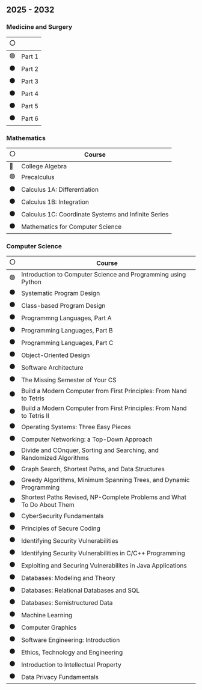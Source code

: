 ## 2025 - 2032

### Medicine and Surgery
|⚪️| |
|---|---|
|🟢|Part 1|
|⚫️|Part 2|
|⚫️|Part 3|
|⚫️|Part 4|
|⚫️|Part 5|
|⚫️|Part 6|


### Mathematics
|⚪️|Course|
|------|------|
|🔵|College Algebra|
|🟢|Precalculus||
|⚫️|Calculus 1A: Differentiation|
|⚫️|Calculus 1B: Integration|
|⚫️|Calculus 1C: Coordinate Systems and Infinite Series|
|⚫️|Mathematics for Computer Science|

### Computer Science

|⚪️|Course|
|------|------|
|🟢|Introduction to Computer Science and Programming using Python|
|⚫️|Systematic Program Design|
|⚫️|Class-based Program Design|
|⚫️|Programmng Languages, Part A|
|⚫️|Programming Languages, Part B|
|⚫️|Programming Languages, Part C|
|⚫️|Object-Oriented Design|
|⚫️|Software Architecture|
|⚫️|The Missing Semester of Your CS|
|⚫️|Build a Modern Computer from First Principles: From Nand to Tetris|
|⚫️|Build a Modern Computer from First Principles: From Nand to Tetris II|
|⚫️|Operating Systems: Three Easy Pieces|
|⚫️|Computer Networking: a Top-Down Approach|
|⚫️|Divide and COnquer, Sorting and Searching, and Randomized Algorithms|
|⚫️|Graph Search, Shortest Paths, and Data Structures|
|⚫️|Greedy Algorithms, Minimum Spanning Trees, and Dynamic Programming|
|⚫️|Shortest Paths Revised, NP-Complete Problems and What To Do About Them|
|⚫️|CyberSecurity Fundamentals|
|⚫️|Principles of Secure Coding|
|⚫️|Identifying Security Vulnerabilities|
|⚫️|Identifying Security Vulnerabilities in C/C++ Programming|
|⚫️|Exploiting and Securing Vulnerabilites in Java Applications|
|⚫️|Databases: Modeling and Theory|
|⚫️|Databases: Relational Databases and SQL|
|⚫️|Databases: Semistructured Data|
|⚫️|Machine Learning|
|⚫️|Computer Graphics|
|⚫️|Software Engineering: Introduction|
|⚫️|Ethics, Technology and Engineering|
|⚫️|Introduction to Intellectual Property|
|⚫️|Data Privacy Fundamentals|
